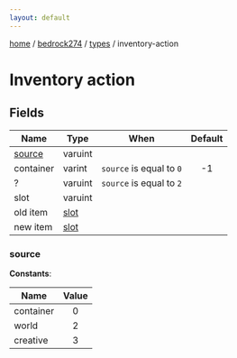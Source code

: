 ```yaml
---
layout: default
---
```


[home](/)  /  [bedrock274](/protocol/bedrock274)  /  [types](/protocol/bedrock274/types)  /  inventory-action

# Inventory action

## Fields

Name | Type | When | Default
---|---|:---:|:---:
[source](#source) | varuint |  | 
container | varint | <code>source</code> is equal to <code>0</code> | -1
? | varuint | <code>source</code> is equal to <code>2</code> | 
slot | varuint |  | 
old item | [slot](/protocol/bedrock274/types/slot) |  | 
new item | [slot](/protocol/bedrock274/types/slot) |  | 

### source

**Constants**:

Name | Value
---|:---:
container | 0
world | 2
creative | 3
